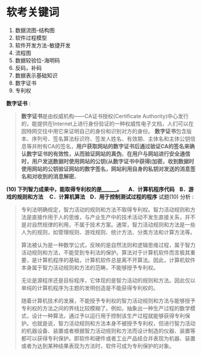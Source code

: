 # 软考关键词

1. 数据流图-结构图
2. 软件过程模型
3. 软件开发方法-敏捷开发
4. 流程图
5. 数据较验位-海明码
6. 反码，补码
7. 数据表示基础知识
8. 数字证书
9. 专利权


**数字证书** :
> **数字证书**是由权威机构——CA证书授权(Certificate Authority)中心发行的，能提供在Internet上进行身份验证的一种权威性电子文档，人们可以在因特网交往中用它来证明自己的身份和识别对方的身份。
> **数字证书**包含版本、序列号、签名算法标识符、签发人姓名、有效期、主体名和主体公钥信息等并附有CA的签名，**用户获取网站的数字证书后通过验证CA的签名来确认数字证书的有效性，从而验证网站的真伪**。**在用户与网站进行安全通信时，用户发送数据时使用网站的公钥(从数字证书中获得)加密，收到数据时使用网站的公钥验证网站的数字签名，网站利用自身的私钥对发送的消息签名和对收到的消息解密**。


**(10) 下列智力成果中，能取得专利权的是______。     A．计算机程序代码    B．游戏的规则和方法     C．计算机算法    D．用于控制测试过程的程序**
试题(10) 分析 :
> 专利法明确规定，智力活动的规则和方法不取得专利权。智力活动规则和方法是直接作用于人的思维，与产业生产中的技术活动不发生直接关系，并不是对自然规律的利用，不属于技术方案。通常，智力活动规则和方法是一些人为的规则，如管理规则、游戏规则、统计方法、分类方法和计算方法等。
>
> 算法被认为是一种数学公式，反映的是自然法则和逻辑思维过程，属于智力活动规则和方法，不能受到专利法的保护。算法对于计算机软件而言极其重要，是计算机程序的基础，计算机软件总是离不开算法。因此，计算机软件本身属于智力活动规则和方法的范畴，不能够授予专利权。
>
> 无论是源程序还是目标程序，它体现的是智力活动的规则和方法。因此仅以单纯的计算机程序为主题的发明创造是不能获得专利权的。
>
> 随着计算机技术的发展，不能授予专利权的智力活动规则和方法与能够授予专利权的方法之间的界线比较模糊了。例如，抽象出一种生产过程的数学模式，设计一种算法，通过予以运行用于控制该生产过程就能够获得专利保护。也就是说，智力活动规则和方法本身不被授予专利权，但进行智力活动的机器设备、装置或者根据智力活动规则和方法而设计制造的仪器、装置等都可以获得专利保护。即软件和硬件或者工业产品结合并表现为机器、装置或者为达到某种结果表现为方法时，软件可成为专利保护的对象。
